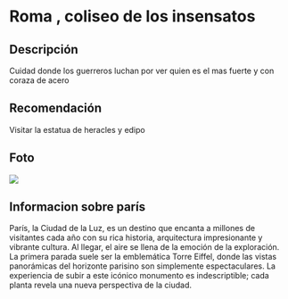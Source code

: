 # Roma , coliseo de los insensatos




## Descripción

Cuidad donde los guerreros luchan por ver quien es el mas fuerte y con coraza de acero




## Recomendación

Visitar la estatua de heracles y edipo 



## Foto

![](https://estoesroma.com/wp-content/uploads/2024/04/subir-torre-eiffel.jpg)



## Informacion sobre parís
París, la Ciudad de la Luz, es un destino que encanta a millones de visitantes cada año con su rica historia, arquitectura impresionante y vibrante cultura. Al llegar, el aire se llena de la emoción de la exploración. La primera parada suele ser la emblemática Torre Eiffel, donde las vistas panorámicas del horizonte parisino son simplemente espectaculares. La experiencia de subir a este icónico monumento es indescriptible; cada planta revela una nueva perspectiva de la ciudad.
